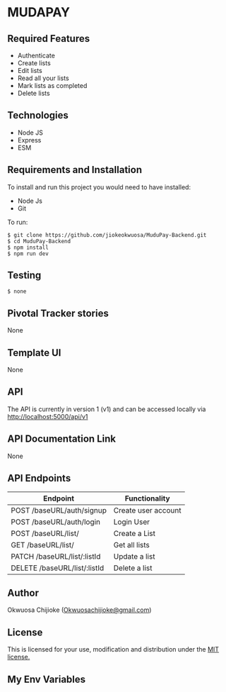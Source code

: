 # MUDAPAY

## Required Features

- Authenticate 
- Create lists 
- Edit lists 
- Read all your lists 
- Mark lists as completed 
- Delete lists 


## Technologies

- Node JS
- Express
- ESM


## Requirements and Installation

To install and run this project you would need to have installed:
- Node Js
- Git

To run:
```
$ git clone https://github.com/jiokeokwuosa/MuduPay-Backend.git
$ cd MuduPay-Backend
$ npm install
$ npm run dev
```

## Testing
```
$ none
```

## Pivotal Tracker stories

None

## Template UI

None

## API

The API is currently in version 1 (v1) and can be accessed locally via [http://localhost:5000/api/v1](http://localhost:5000/api/vi)

## API Documentation Link

None

## API Endpoints

| Endpoint                                         | Functionality                            |
| ------------------------------------------------ | -----------------------------------------|
| POST /baseURL/auth/signup           | Create user account                        |
| POST /baseURL/auth/login  | Login User                      |
| POST /baseURL/list/           | Create a List                            |
| GET /baseURL/list/           | Get all lists                            |
| PATCH /baseURL/list/:listId   | Update a list                         |
| DELETE /baseURL/list/:listId   | Delete a list                        |


## Author

Okwuosa Chijioke (Okwuosachijioke@gmail.com)

## License

This is licensed for your use, modification and distribution under the [MIT license.](https://opensource.org/licenses/MIT)

## My Env Variables

